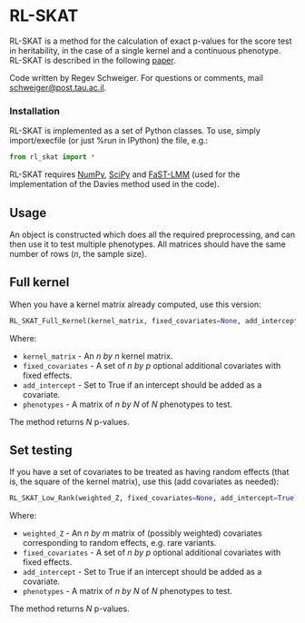 # RL-SKAT

RL-SKAT is a method for the calculation of exact p-values for the score test in heritability, in the case of a single kernel and a continuous phenotype. RL-SKAT is described in the following [paper]().

Code written by Regev Schweiger. For questions or comments, mail [schweiger@post.tau.ac.il](mailto:schweiger@post.tau.ac.il).

### Installation

RL-SKAT is implemented as a set of Python classes. To use, simply import/execfile (or just %run in IPython) the file, e.g.:
```python
from rl_skat import *
```

RL-SKAT requires [NumPy](http://www.numpy.org/), [SciPy](http://www.scipy.org) and [FaST-LMM](https://github.com/MicrosoftGenomics/FaST-LMM) (used for the implementation of the Davies method used in the code).

## Usage

An object is constructed which does all the required preprocessing, and can then use it to test multiple phenotypes. All matrices should have the same number of rows (*n*, the sample size).

## Full kernel

When you have a kernel matrix already computed, use this version:

```python
RL_SKAT_Full_Kernel(kernel_matrix, fixed_covariates=None, add_intercept=True).test(phenotypes)
```
Where:
* `kernel_matrix` - An *n by n* kernel matrix.
* `fixed_covariates` - A set of *n by p* optional additional covariates with fixed effects.
* `add_intercept` - Set to True if an intercept should be added as a covariate.
* `phenotypes` - A matrix of *n by N* of *N* phenotypes to test.

The method returns *N* p-values.

## Set testing

If you have a set of covariates to be treated as having random effects (that is, the square of the kernel matrix), use this  (add covariates as needed):

```python
RL_SKAT_Low_Rank(weighted_Z, fixed_covariates=None, add_intercept=True).test(phenotypes)
```

Where:
* `weighted_Z` - An *n by m* matrix of (possibly weighted) covariates corresponding to random effects, e.g. rare variants.
* `fixed_covariates` - A set of *n by p* optional additional covariates with fixed effects.
* `add_intercept` - Set to True if an intercept should be added as a covariate.
* `phenotypes` - A matrix of *n by N* of *N* phenotypes to test.

The method returns *N* p-values.

